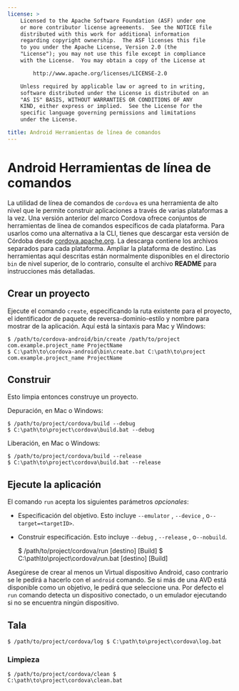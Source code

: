 ```yaml
---
license: >
    Licensed to the Apache Software Foundation (ASF) under one
    or more contributor license agreements.  See the NOTICE file
    distributed with this work for additional information
    regarding copyright ownership.  The ASF licenses this file
    to you under the Apache License, Version 2.0 (the
    "License"); you may not use this file except in compliance
    with the License.  You may obtain a copy of the License at

        http://www.apache.org/licenses/LICENSE-2.0

    Unless required by applicable law or agreed to in writing,
    software distributed under the License is distributed on an
    "AS IS" BASIS, WITHOUT WARRANTIES OR CONDITIONS OF ANY
    KIND, either express or implied.  See the License for the
    specific language governing permissions and limitations
    under the License.

title: Android Herramientas de línea de comandos
---
```


# Android Herramientas de línea de comandos

La utilidad de línea de comandos de `cordova` es una herramienta de alto nivel que le permite construir aplicaciones a través de varias plataformas a la vez. Una versión anterior del marco Cordova ofrece conjuntos de herramientas de línea de comandos específicos de cada plataforma. Para usarlos como una alternativa a la CLI, tienes que descargar esta versión de Córdoba desde [cordova.apache.org][1]. La descarga contiene los archivos separados para cada plataforma. Ampliar la plataforma de destino. Las herramientas aquí descritas están normalmente disponibles en el directorio `bin` de nivel superior, de lo contrario, consulte el archivo **README** para instrucciones más detalladas.

 [1]: http://cordova.apache.org

## Crear un proyecto

Ejecute el comando `create`, especificando la ruta existente para el proyecto, el identificador de paquete de reversa-dominio-estilo y nombre para mostrar de la aplicación. Aquí está la sintaxis para Mac y Windows:

    $ /path/to/cordova-android/bin/create /path/to/project com.example.project_name ProjectName
    $ C:\path\to\cordova-android\bin\create.bat C:\path\to\project com.example.project_name ProjectName
    

## Construir

Esto limpia entonces construye un proyecto.

Depuración, en Mac o Windows:

    $ /path/to/project/cordova/build --debug
    $ C:\path\to\project\cordova\build.bat --debug
    

Liberación, en Mac o Windows:

    $ /path/to/project/cordova/build --release
    $ C:\path\to\project\cordova\build.bat --release
    

## Ejecute la aplicación

El comando `run` acepta los siguientes parámetros *opcionales*:

*   Especificación del objetivo. Esto incluye `--emulator` , `--device` , o`--target=<targetID>`.

*   Construir especificación. Esto incluye `--debug` , `--release` , o`--nobuild`.
    
    $ /path/to/project/cordova/run \[destino\] \[Build\] $ C:\path\to\project\cordova\run.bat \[destino\] \[Build\]

Asegúrese de crear al menos un Virtual dispositivo Android, caso contrario se le pedirá a hacerlo con el `android` comando. Se si más de una AVD está disponible como un objetivo, le pedirá que seleccione una. Por defecto el `run` comando detecta un dispositivo conectado, o un emulador ejecutando si no se encuentra ningún dispositivo.

## Tala

    $ /path/to/project/cordova/log $ C:\path\to\project\cordova\log.bat
    

### Limpieza

    $ /path/to/project/cordova/clean $ C:\path\to\project\cordova\clean.bat